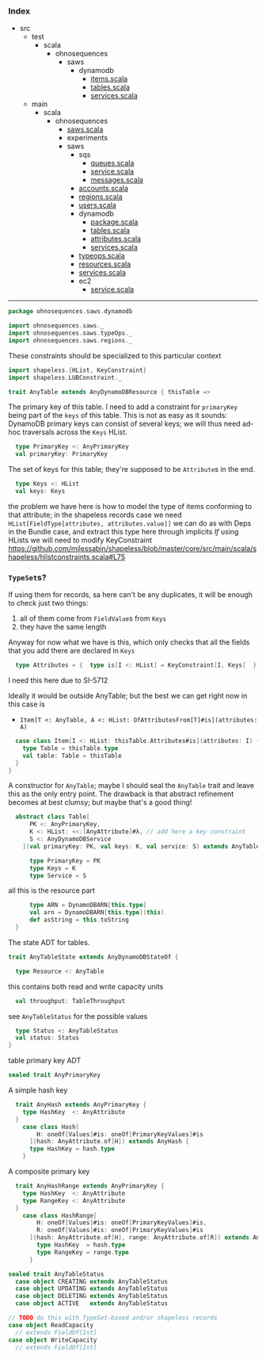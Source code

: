 ### Index

+ src
  + test
    + scala
      + ohnosequences
        + saws
          + dynamodb
            + [items.scala](../../../../../test/scala/ohnosequences/saws/dynamodb/items.md)
            + [tables.scala](../../../../../test/scala/ohnosequences/saws/dynamodb/tables.md)
            + [services.scala](../../../../../test/scala/ohnosequences/saws/dynamodb/services.md)
  + main
    + scala
      + ohnosequences
        + [saws.scala](../../saws.md)
        + experiments
        + saws
          + sqs
            + [queues.scala](../sqs/queues.md)
            + [service.scala](../sqs/service.md)
            + [messages.scala](../sqs/messages.md)
          + [accounts.scala](../accounts.md)
          + [regions.scala](../regions.md)
          + [users.scala](../users.md)
          + dynamodb
            + [package.scala](package.md)
            + [tables.scala](tables.md)
            + [attributes.scala](attributes.md)
            + [services.scala](services.md)
          + [typeops.scala](../typeops.md)
          + [resources.scala](../resources.md)
          + [services.scala](../services.md)
          + ec2
            + [service.scala](../ec2/service.md)

------


```scala
package ohnosequences.saws.dynamodb

import ohnosequences.saws._
import ohnosequences.saws.typeOps._
import ohnosequences.saws.regions._
```

These constraints should be specialized to this particular context

```scala
import shapeless.{HList, KeyConstraint}
import shapeless.LUBConstraint._

trait AnyTable extends AnyDynamoDBResource { thisTable =>
```

  The primary key of this table. I need to add a constraint for `primaryKey` being part of the `keys` of this table.
  This is not as easy as it sounds: DynamoDB primary keys can consist of several keys; we will thus need ad-hoc traversals across the `Keys` HList.


```scala
  type PrimaryKey <: AnyPrimaryKey
  val primaryKey: PrimaryKey
```

The set of keys for this table; they're supposed to be `Attribute`s in the end.

```scala
  type Keys <: HList
  val keys: Keys
```

  the problem we have here is how to model the type of items conforming to that attribute; 
  in the shapeless records case we need `HList[FieldType[attributes, attributes.value]]`
  we can do as with Deps in the Bundle case, and extract this type here through implicits
  _If_ using HLists we will need to modify KeyConstraint
  https://github.com/milessabin/shapeless/blob/master/core/src/main/scala/shapeless/hlistconstraints.scala#L75

  ### `TypeSet`s?

  If using them for records, sa here can't be any duplicates, it will be enough to check just two things:

  1. all of them come from `FieldValue`s from `Keys`
  2. they have the same length

  Anyway for now what we have is this, which only checks that all the fields that you add there are declared in `Keys`


```scala
  type Attributes = {  type is[I <: HList] = KeyConstraint[I, Keys]  }
```

  I need this here due to SI-5712
  
  Ideally it would be outside AnyTable; but the best we can get right now in this case is
    
  - `Item[T <: AnyTable, A <: HList: OfAttributesFrom[T]#is](attributes: A)`


```scala
  case class Item[I <: HList: thisTable.Attributes#is](attributes: I) {
    type Table = thisTable.type
    val table: Table = thisTable
  }
}
```

  A constructor for `AnyTable`; maybe I should seal the `AnyTable` trait and leave this as the only entry point.
  The drawback is that abstract refinement becomes at best clumsy; but maybe that's a good thing!


```scala
  abstract class Table[
      PK <: AnyPrimaryKey,
      K <: HList: <<:[AnyAttribute]#λ, // add here a key constraint
      S <: AnyDynamoDBService
    ](val primaryKey: PK, val keys: K, val service: S) extends AnyTable {

      type PrimaryKey = PK
      type Keys = K
      type Service = S
```

all this is the resource part

```scala
      type ARN = DynamoDBARN[this.type]
      val arn = DynamoDBARN[this.type](this)
      def asString = this.toString
  }
```

The state ADT for tables.

```scala
trait AnyTableState extends AnyDynamoDBStateOf { 

  type Resource <: AnyTable
```

this contains both read and write capacity units

```scala
  val throughput: TableThroughput
```

see `AnyTableStatus` for the possible values

```scala
  type Status <: AnyTableStatus
  val status: Status
}
```

table primary key ADT

```scala
sealed trait AnyPrimaryKey
```

A simple hash key

```scala
  trait AnyHash extends AnyPrimaryKey {
    type HashKey  <: AnyAttribute
  }
    case class Hash[
        H: oneOf[Values]#is: oneOf[PrimaryKeyValues]#is
      ](hash: AnyAttribute.of[H]) extends AnyHash {        
      type HashKey = hash.type
    }
```

A composite primary key

```scala
  trait AnyHashRange extends AnyPrimaryKey {
    type HashKey  <: AnyAttribute
    type RangeKey <: AnyAttribute
  }
    case class HashRange[
        H: oneOf[Values]#is: oneOf[PrimaryKeyValues]#is,
        R: oneOf[Values]#is: oneOf[PrimaryKeyValues]#is
      ](hash: AnyAttribute.of[H], range: AnyAttribute.of[R]) extends AnyHashRange {
        type HashKey  = hash.type
        type RangeKey = range.type
      }

sealed trait AnyTableStatus
  case object CREATING extends AnyTableStatus
  case object UPDATING extends AnyTableStatus
  case object DELETING extends AnyTableStatus
  case object ACTIVE   extends AnyTableStatus

// TODO do this with TypeSet-based and/or shapeless records
case object ReadCapacity 
  // extends FieldOf[Int]
case object WriteCapacity 
  // extends FieldOf[Int]

```

